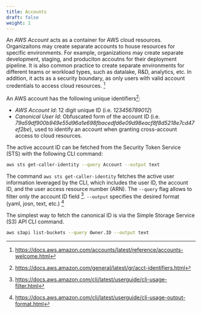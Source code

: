 ```yaml
---
title: Accounts
draft: false
weight: 1
---
```


An _AWS Account_ acts as a container for AWS cloud resources. Organizaitons may 
create separate accounts to house resources for specific environments. 
For example, organizations may create separate development, staging, and produciton accoutns for their deployment pipeline. It is also common practice to create separate environments for different teams or workload types, such as datalake, R&D, analytics, etc. In addition, it acts as a security boundary, as only users 
with valid account credentials to access cloud resources. [^1]

An AWS account has the following unique identifiers[^2]:
- _AWS Account Id_: 12 digit unique ID (i.e. _123456789012_)
- _Canonical User Id_: Obfuscated form of the account ID (i.e. _79a59df900b949e55d96a1e698fbacedfd6e09d98eacf8f8d5218e7cd47ef2be_), used to identify an account when granting cross-account access to cloud resources.

The active account ID can be fetched from the Security Token Service (STS) with the following CLI command:
```sh
aws sts get-caller-identity --query Account --output text
```
The command `aws sts get-caller-identity` fetches the active user information leveraged by the CLI, which includes the user ID, the account ID, and the user access resource number (ARN). The `--query` flag allows to filter only the account ID field [^3]. `--output` specifies the desired format (yaml, josn, text, etc.) [^4] 

The simplest way to fetch the canonical ID is via the Simple Storage Service (S3) API CLI command.
```sh
aws s3api list-buckets --query Owner.ID --output text
```

[^1]: https://docs.aws.amazon.com/accounts/latest/reference/accounts-welcome.html
[^2]: https://docs.aws.amazon.com/general/latest/gr/acct-identifiers.html
[^3]: https://docs.aws.amazon.com/cli/latest/userguide/cli-usage-filter.html
[^4]: https://docs.aws.amazon.com/cli/latest/userguide/cli-usage-output-format.html
